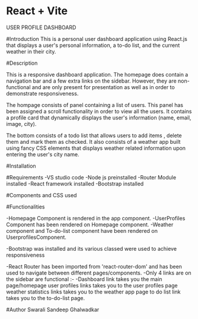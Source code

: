 # React + Vite

USER PROFILE DASHBOARD 

#Introduction 
This is a personal user dashboard application using React.js that displays a user's personal
information, a to-do list, and the current weather in their city. 

#Description

This is a responsive dashboard application. The homepage does contain a navigation bar and a few extra links on the sidebar. However, they are non-functional and are only present for presentation as well as in order to demonstrate responsiveness. 

The hompage consists of panel containing a list of users. This panel has been assigned a scroll functionality in order to view all the users. It contains a profile card that dynamically displays the user's information (name, email, image, city). 

The bottom consists of a todo list that allows users to add items , delete them and mark them as checked. It also consists of a weather app built using fancy CSS elements that displays weather related information upon entering the user's city name.

#Installation 

#Requirements
-VS studio code
-Node js preinstalled 
-Router Module installed
-React framework installed
-Bootstrap installed

#Components and CSS used 



#Functionalities 

-Homepage Component is rendered in the app component. 
-UserProfiles Component has been rendered on Homepage component. 
-Weather component and To-do-list component have been rendered on UserprofilesComponent.

-Bootstrap was installed and its various classed were used to achieve responsiveness

-React Router has been imported from 'react-router-dom' and has been used to navigate between different pages/components. 
     -Only 4 links are on the sidebar are functional :-
     -Dashboard link takes you the main page/homepage 
     user profiles links takes you to the user profiles page
     weather statistics links takes you to the weather app page
     to do list link takes you to the to-do-list page. 


#Author
Swarali Sandeep Ghalwadkar
